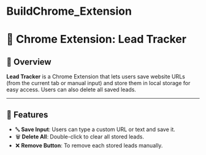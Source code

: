 ﻿# BuildChrome_Extension

# 📄 Chrome Extension: Lead Tracker

## 📌 Overview
**Lead Tracker** is a Chrome Extension that lets users save website URLs (from the current tab or manual input) and store them in local storage for easy access. Users can also delete all saved leads.

---

## 🚀 Features

- 🔤 **Save Input**: Users can type a custom URL or text and save it.
- 🗑️ **Delete All**: Double-click to clear all stored leads.
- ❌ **Remove Button**: To remove each stored leads manually.



